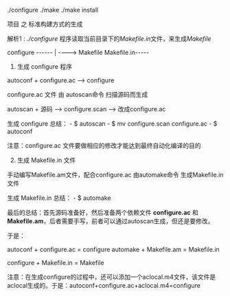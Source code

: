 
./configure ./make ./make install

项目 之 标准构建方式的生成


解析1 : *./configure* 程序读取当前目录下的*Makefile.in*文件，来生成*Makefile*

configure ------
				| ----> Makefile
Makefile.in-----


1. 生成 configure 程序 

autoconf + configure.ac --> configure

configure.ac 文件 由 autoscan命令 扫描源码而生成

autoscan + 源码 --> configure.scan --> 改成configure.ac

生成 configure 总结：
	- $ autoscan
	- $ mv configure.scan configure.ac
	- $ autoconf

注意：configure.ac 文件要做相应的修改才能达到最终自动化编译的目的

2. 生成 Makefile.in 文件

手动编写Makefile.am文件，配合configure.ac 由automake命令 生成Makefile.in文件

生成 Makefile.in 总结：
	- $ automake




最后的总结：首先源码准备好，然后准备两个依赖文件 **configure.ac** 和 **Makefile.am**，后者需要手写，前者可以通过autoscan生成，但还是要修改。

于是：

autoconf + configure.ac = configure
automake + Makefile.am  = Makefile.in

configure + Makefile.in = Makefile


注意：在生成configure的过程中，还可以添加一个aclocal.m4文件，该文件是aclocal生成的。于是：autoconf+configure.ac+aclocal.m4=configure

